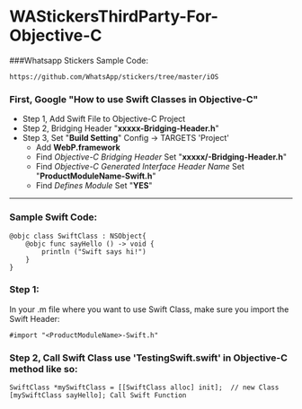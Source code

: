 # WAStickersThirdParty-For-Objective-C

###Whatsapp Stickers Sample Code:
```
https://github.com/WhatsApp/stickers/tree/master/iOS
```

### First, Google "How to use Swift Classes in Objective-C"

- Step 1, Add Swift File to Objective-C Project
- Step 2, Bridging Header "**xxxxx-Bridging-Header.h**"
- Step 3, Set "**Build Setting**" Config -> TARGETS 'Project'
  - Add **WebP.framework**
  - Find *Objective-C Bridging Header* Set "**xxxxx/<ProductModuleName>-Bridging-Header.h**"
  - Find *Objective-C Generated Interface Header Name* Set "**ProductModuleName-Swift.h**"
  - Find *Defines Module* Set "**YES**"


------------------


### Sample Swift Code:
```
@objc class SwiftClass : NSObject{
    @objc func sayHello () -> void {
        println ("Swift says hi!")
    }
}
```
### Step 1:

In your .m file where you want to use Swift Class, make sure you import the Swift Header: 
```
#import "<ProductModuleName>-Swift.h"
```

### Step 2, Call Swift Class use 'TestingSwift.swift' in Objective-C method like so:
```
SwiftClass *mySwiftClass = [[SwiftClass alloc] init];  // new Class
[mySwiftClass sayHello]; Call Swift Function
```
